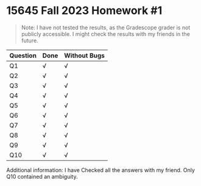 # 15645 Fall 2023 Homework #1 

> Note: I have not tested the results, as the Gradescope grader is not publicly accessible. I might check the results with my friends in the future.


| Question | Done | Without Bugs |
|--------|--------|--------|
| Q1 | √ | √ |
| Q2 | √ | √ |
| Q3 | √ | √ |
| Q4 | √ | √ | 
| Q5 | √ | √ |
| Q6 | √ | √ | 
| Q7 | √ | √ |
| Q8 | √ | √ |
| Q9 | √ | √ |
| Q10| √ | √ |


Additional information: I have Checked all the answers with my friend. Only Q10 contained an ambiguity. 
